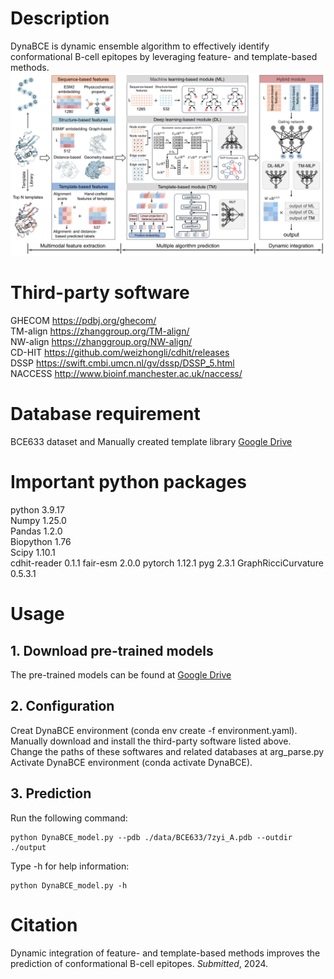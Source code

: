 # Description
DynaBCE is dynamic ensemble algorithm to effectively identify conformational B-cell epitopes by leveraging feature- and template-based methods.  
![image](img/Framework.png)  

# Third-party software
GHECOM https://pdbj.org/ghecom/  
TM-align https://zhanggroup.org/TM-align/  
NW-align https://zhanggroup.org/NW-align/  
CD-HIT https://github.com/weizhongli/cdhit/releases  
DSSP https://swift.cmbi.umcn.nl/gv/dssp/DSSP_5.html  
NACCESS http://www.bioinf.manchester.ac.uk/naccess/  

# Database requirement
BCE633 dataset and
Manually created template library [Google Drive](https://drive.google.com/file/d/1z1xSP5U5GkCvLTmrMAnlxp8qUMspBr9y/view?usp=sharing)

# Important python packages
python  3.9.17   
Numpy  1.25.0    
Pandas  1.2.0   
Biopython  1.76    
Scipy  1.10.1  
cdhit-reader  0.1.1
fair-esm  2.0.0
pytorch  1.12.1
pyg  2.3.1
GraphRicciCurvature  0.5.3.1

# Usage
## 1. Download pre-trained models
The pre-trained models can be found at [Google Drive](https://drive.google.com/file/d/1z1xSP5U5GkCvLTmrMAnlxp8qUMspBr9y/view?usp=sharing)
## 2. Configuration
Creat DynaBCE environment (conda env create -f environment.yaml).  
Manually download and install the third-party software listed above.  
Change the paths of these softwares and related databases at arg_parse.py     
Activate DynaBCE environment (conda activate DynaBCE).  
## 3. Prediction
Run the following command:  

    python DynaBCE_model.py --pdb ./data/BCE633/7zyi_A.pdb --outdir ./output 

Type -h for help information:

    python DynaBCE_model.py -h

# Citation
Dynamic integration of feature- and template-based methods improves the prediction of conformational B-cell epitopes. *Submitted*, 2024.
